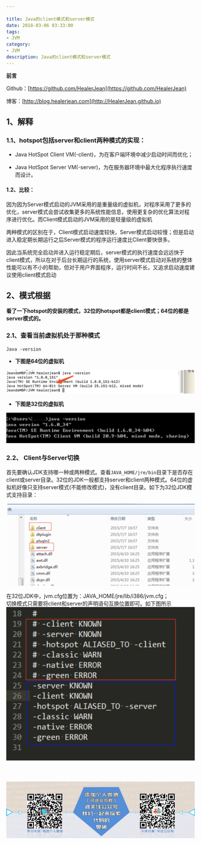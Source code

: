 ```yaml
---

title: Java的client模式和server模式
date: 2018-03-06 03:33:00
tags: 
- JVM
category:  
- JVM
description: Java的client模式和server模式
---
```

**前言**     

 Github：[https://github.com/HealerJean](https://github.com/HealerJean)         

 博客：[http://blog.healerjean.com](http://HealerJean.github.io)            




## 1、解释



### 1.1、hotspot包括server和client两种模式的实现：    

+ Java HotSpot Client VM(-client)，为在客户端环境中减少启动时间而优化；    

+ Java HotSpot Server VM(-server)，为在服务器环境中最大化程序执行速度而设计。   



#### 1.2、比较：   



因为因为Server模式启动的JVM采用的是重量级的虚拟机，对程序采用了更多的优化，server模式会尝试收集更多的系统性能信息，使用更复杂的优化算法对程序进行优化。而Client模式启动的JVM采用的是轻量级的虚拟机      



两种模式的区别在于，Client模式启动速度较快，Server模式启动较慢；但是启动进入稳定期长期运行之后Server模式的程序运行速度比Client要快很多。      



因此当系统完全启动并进入运行稳定期后，server模式的执行速度会远远快于client模式，所以在对于后台长期运行的系统，使用server模式启动对系统的整体性能可以有不小的帮助，但对于用户界面程序，运行时间不长，又追求启动速度建议使用client模式启动  




## 2、模式根据

**看了一下hotspot的安装的模式，32位的hotspot都是client模式；64位的都是server模式的。**     



### 2.1、查看当前虚拟机处于那种模式

```shell
Java -version  
```



+ **下图是64位的虚拟机** 



![WX20180411-144901@2x](https://raw.githubusercontent.com/HealerJean/HealerJean.github.io/master/blogImages/WX20180411-144901@2x.png)





+ **下图是32位的虚拟机**

![WX20180411-144945@2x](https://raw.githubusercontent.com/HealerJean/HealerJean.github.io/master/blogImages/WX20180411-144945@2x.png)



### 2.2、 Client与Server切换  



首先要确认JDK支持哪一种或两种模式。查看`JAVA_HOME/jre/bin`目录下是否存在client或server目录。32位的JDK一般都支持server和client两种模式。64位的虚拟机好像只支持server模式(不能修改模式)，没有client目录。如下为32位JDK模式支持目录：    



![WX20180411-145050@2x](https://raw.githubusercontent.com/HealerJean/HealerJean.github.io/master/blogImages/WX20180411-145050@2x.png)



在32位JDK中，jvm.cfg位置为：JAVA_HOME/jre/lib/i386/jvm.cfg； <br/> 
切换模式只需要将client和server的声明语句互换位置即可。如下图所示
![WX20180411-145255@2x](https://raw.githubusercontent.com/HealerJean/HealerJean.github.io/master/blogImages/WX20180411-145255@2x.png)

​    

![ContactAuthor](https://raw.githubusercontent.com/HealerJean/HealerJean.github.io/master/assets/img/artical_bottom.jpg)




<!-- Gitalk 评论 start  -->

<link rel="stylesheet" href="https://unpkg.com/gitalk/dist/gitalk.css">
<script src="https://unpkg.com/gitalk@latest/dist/gitalk.min.js"></script> 
<div id="gitalk-container"></div>    
 <script type="text/javascript">
    var gitalk = new Gitalk({
		clientID: `1d164cd85549874d0e3a`,
		clientSecret: `527c3d223d1e6608953e835b547061037d140355`,
		repo: `HealerJean.github.io`,
		owner: 'HealerJean',
		admin: ['HealerJean'],
		id: 'DmWG8wRpcKRBY3Wt',
    });
    gitalk.render('gitalk-container');
</script> 

<!-- Gitalk end -->

